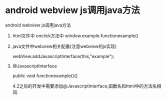 # android webview js调用java方法



android webview js调用java方法

1. html文件中 onclick方法中 window.example.functionexample()
2. java文件中webview相关配置(注意webview的js实现)
	
	webView.addJavascriptInterface(this,"example");
3. @JavascriptInterface

    public void functionexample(){}
    
    4.2之后的开发中需要添加@JavascriptInterface,函数名和html中的方法名相同.
